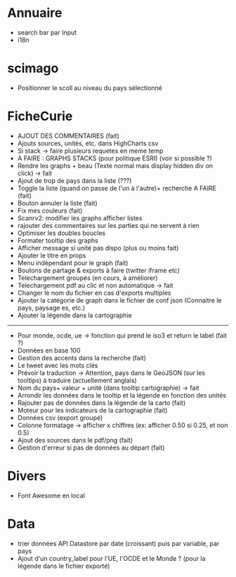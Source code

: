 # Annuaire
- search bar par Input
- i18n

# scimago
- Positionner le scoll au niveau du pays sélectionné

# FicheCurie
- AJOUT DES COMMENTAIRES (fait)
- Ajouts sources, unités, etc. dans HighCharts csv
- Si stack -> faire plusieurs requetes en meme temp
- A FAIRE : GRAPHS STACKS (pour politique ESRI) (voir si possible ?)
- Rendre les graphs + beau (Texte normal mais display hidden div on click) -> fait
- Ajout de trop de pays dans la liste (???)
- Toggle la liste (quand on passe de l'un à l'autre)+ recherche A FAIRE (fait)
- Bouton annuler la liste (fait)
- Fix mes couleurs (fait)
- Scanrv2: modifier les graphs afficher listes
- rajouter des commentaires sur les parties qui ne servent à rien
- Optimiser les doubles boucles
- Formater tooltip des graphs
- Afficher message si unité pas dispo (plus ou moins fait)
- Ajouter le titre en props
- Menu indépendant pour le graph (fait)
- Boutons de partage & exports à faire (twitter iframe etc)
- Telechargement groupés (en cours, à améliorer)
- Telechargement pdf au clic et non automatique -> fait
- Changer le nom du fichier en cas d'exports multiples
- Ajouter la catégorie de graph dans le fichier de conf json (Connaitre le pays, paysage es, etc.)
- Ajouter la légende dans la cartographie

-----------------------------------

- Pour monde, ocde, ue -> fonction qui prend le iso3 et return le label (fait ?)
- Données en base 100
- Gestion des accents dans la recherche (fait)
- Le tweet avec les mots clés
- Prévoir la traduction -> Attention, pays dans le GeoJSON (sur les tooltips) à traduire (actuellement anglais)
- Nom du pays+ valeur + unité (dans tooltip cartographie) -> fait
- Arrondir les données dans le tooltip et la légende en fonction des unités
- Rajouter pas de données dans la légende de la carto (fait)
- Moteur pour les indicateurs de la cartographie (fait)
- Données csv (export groupé)
- Colonne formatage -> afficher x chiffres (ex: afficher 0.50 si 0.25, et non 0.5)
- Ajout des sources dans le pdf/png (fait)
- Gestion d'erreur si pas de données au départ (fait)

# Divers
- Font Awesome en local

# Data
- trier données API Datastore par date (croissant) puis par variable, par pays
- Ajout d'un country_label pour l'UE, l'OCDE et le Monde ? (pour la légende dans le fichier exporté)
